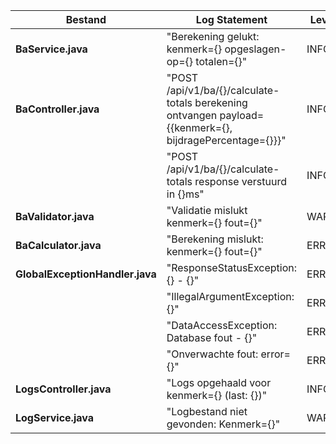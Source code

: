 | Bestand                        | Log Statement                                               | Level  | Logbestand            | Moment                           |
|--------------------------------|-------------------------------------------------------------|--------|-----------------------|----------------------------------|
| **BaService.java**             | "Berekening gelukt: kenmerk={} opgeslagen-op={} totalen={}" | INFO   | ba-calc.log           | Na succesvol opslaan in database |
| **BaController.java** | "POST /api/v1/ba/{}/calculate-totals berekening ontvangen payload={{kenmerk={}, bijdragePercentage={}}}" | INFO | app.log | Begin van endpoint call  |
|                                | "POST /api/v1/ba/{}/calculate-totals response verstuurd in {}ms" | INFO   | app.log               | Bij verzenden response           |
| **BaValidator.java**           | "Validatie mislukt kenmerk={} fout={}"                      | WARN   | ba-calc.log           | Bij validatiefout                |
| **BaCalculator.java**          | "Berekening mislukt: kenmerk={} fout={}"                    | ERROR  | ba-calc.log           | Bij mislukte calculatie          |
| **GlobalExceptionHandler.java**| "ResponseStatusException: {} - {}"                          | ERROR  | app.log               | Bij ResponseStatusException      |     
|                                | "IllegalArgumentException: {}"                              | ERROR  | app.log               | Bij IllegalArgumentException     |
|                                | "DataAccessException: Database fout - {}"                   | ERROR  | app.log               | Bij database fout                |
|                                | "Onverwachte fout: error={}"                                | ERROR  | app.log               | Overige fouten                   |
| **LogsController.java**        | "Logs opgehaald voor kenmerk={} (last: {})"                 | INFO   | app.log               | Bij ophalen logs                 |
| **LogService.java**            | "Logbestand niet gevonden: Kenmerk={}"                      | WARN   | app.log               | Bij ontbreken logbestand         |







